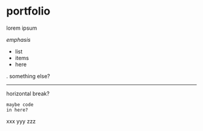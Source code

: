 # portfolio
lorem ipsum

_emphasis_

* list
* items
* here

. something else?

---

horizontal break?

    maybe code
    in here?
   
xxx
yyy
zzz

